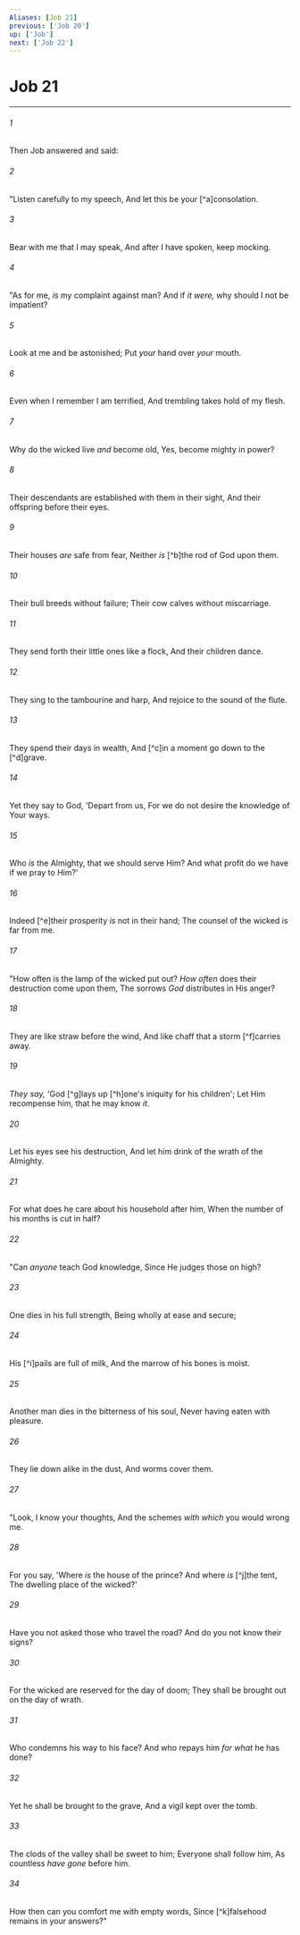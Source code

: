 ```yaml
---
Aliases: [Job 21]
previous: ['Job 20']
up: ['Job']
next: ['Job 22']
---
```

# Job 21

***


###### 1 
Then Job answered and said: 

###### 2 
"Listen carefully to my speech, And let this be your [^a]consolation. 

###### 3 
Bear with me that I may speak, And after I have spoken, keep mocking. 

###### 4 
"As for me, _is_ my complaint against man? And if _it were,_ why should I not be impatient? 

###### 5 
Look at me and be astonished; Put _your_ hand over _your_ mouth. 

###### 6 
Even when I remember I am terrified, And trembling takes hold of my flesh. 

###### 7 
Why do the wicked live _and_ become old, Yes, become mighty in power? 

###### 8 
Their descendants are established with them in their sight, And their offspring before their eyes. 

###### 9 
Their houses _are_ safe from fear, Neither _is_ [^b]the rod of God upon them. 

###### 10 
Their bull breeds without failure; Their cow calves without miscarriage. 

###### 11 
They send forth their little ones like a flock, And their children dance. 

###### 12 
They sing to the tambourine and harp, And rejoice to the sound of the flute. 

###### 13 
They spend their days in wealth, And [^c]in a moment go down to the [^d]grave. 

###### 14 
Yet they say to God, 'Depart from us, For we do not desire the knowledge of Your ways. 

###### 15 
Who _is_ the Almighty, that we should serve Him? And what profit do we have if we pray to Him?' 

###### 16 
Indeed [^e]their prosperity _is_ not in their hand; The counsel of the wicked is far from me. 

###### 17 
"How often is the lamp of the wicked put out? _How often_ does their destruction come upon them, The sorrows _God_ distributes in His anger? 

###### 18 
They are like straw before the wind, And like chaff that a storm [^f]carries away. 

###### 19 
_They say,_ 'God [^g]lays up [^h]one's iniquity for his children'; Let Him recompense him, that he may know _it._ 

###### 20 
Let his eyes see his destruction, And let him drink of the wrath of the Almighty. 

###### 21 
For what does he care about his household after him, When the number of his months is cut in half? 

###### 22 
"Can _anyone_ teach God knowledge, Since He judges those on high? 

###### 23 
One dies in his full strength, Being wholly at ease and secure; 

###### 24 
His [^i]pails are full of milk, And the marrow of his bones is moist. 

###### 25 
Another man dies in the bitterness of his soul, Never having eaten with pleasure. 

###### 26 
They lie down alike in the dust, And worms cover them. 

###### 27 
"Look, I know your thoughts, And the schemes _with which_ you would wrong me. 

###### 28 
For you say, 'Where _is_ the house of the prince? And where _is_ [^j]the tent, The dwelling place of the wicked?' 

###### 29 
Have you not asked those who travel the road? And do you not know their signs? 

###### 30 
For the wicked are reserved for the day of doom; They shall be brought out on the day of wrath. 

###### 31 
Who condemns his way to his face? And who repays him _for what_ he has done? 

###### 32 
Yet he shall be brought to the grave, And a vigil kept over the tomb. 

###### 33 
The clods of the valley shall be sweet to him; Everyone shall follow him, As countless _have gone_ before him. 

###### 34 
How then can you comfort me with empty words, Since [^k]falsehood remains in your answers?"
